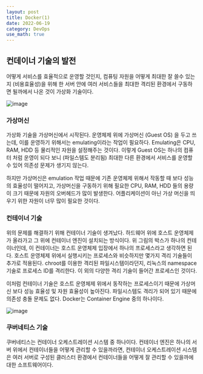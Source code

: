 ```yaml
---
layout: post
title: Docker(1)
date: 2022-06-19
category: DevOps
use_math: true
---
```


## 컨데이너 기술의 발전

어떻게 서비스를 효율적으로 운영할 것인지, 컴퓨팅 자원을 어떻게 최대한 잘 쓸수 있는지 (비용효율성)을 위해 한 서버 안에 여러 서비스들을 최대한 격리된 환경에서 구동하면 될까에서 나온 것이 가상화 기술이다. 

![image](https://user-images.githubusercontent.com/61526722/174462292-d1c3778a-dbe1-4b8e-9205-7d22d4867c94.png)

### 가상머신 

가상화 기술을 가상머신에서 시작된다. 운영체제 위에 가상머신 (Guest OS) 을 두고 쓰는데, 이를 운영하기 위해서는 emulating이라는 작업이 필요하다. Emulating은 CPU, RAM, HDD 등 물리적인 자원을 설정해주는 것이다. 이렇게 Guest OS는 하나의 컴퓨터 처럼 운영이 되다 보니 (파일스템도 분리됨) 최대한 다른 환경에서 서비스를 운영할 수 있어 의존성 문제가 생기지 않는다. 

하지만 가상머신은 emulation 작업 때문에 기존 운영체제 위해서 작동할 때 보다 성능의 효율성이 떨어지고, 가상머신을 구동하기 위해 필요한 CPU, RAM, HDD 들의 용량이 크기 때문에 자원의 오버헤드가 많이 발생한다. 어플리케이션이 아닌 가상 머신을 띄우기 위한 자원이 너무 많이 필요한 것이다.  

### 컨테이너 기술

위의 문제를 해결하기 위해 컨테이너 기술이 생겨났다. 하드웨어 위에 호스트 운영체제가 올라가고 그 위에 컨테이너 엔진이 설치되는 방식이다. 위 그림의 박스가 하나의 컨테이너인데, 이 컨테이너는 호스트 운영체제 입장에서 하나의 프로세스라고 생각하면 된다. 호스트 운영체제 위에서 실행시키는 프로세스와 비슷하지만 몇가지 격리 기술들이 추가로 적용된다. chroot를 이용한 격리된 파일시스템이라던지, 리눅스의 namespace 기술로 프로세스 ID를 격리한다. 이 외의 다양한 격리 기술이 들어간 프로세스인 것이다. 

이처럼 컨테이너 기술은 호스트 운영체제 위에서 동작하는 프로세스이기 때문에 가상머신 보다 성능 효율성 및 자원 효율성이 높아진다. 파일시스템도 격리가 되어 있기 때문에 의존성 충돌 문제도 없다. Docker는 Container Engine 중의 하나이다. 

![image](https://user-images.githubusercontent.com/61526722/174462651-d824b38d-b8db-4a0e-8b81-4296e73329cc.png)

### 쿠버네티스 기술

쿠버네티스는 컨테이너 오케스트레이션 시스템 중 하나이다. 컨테이너 엔진은 하나의 서버 위에서 컨테이너들을 어떻게 관리할 수 있을까라면, 컨테이너 오케스트레이션 시스템은 여러 서버로 구성된 클러스터 환경에서 컨테이너들을 어떻게 잘 관리할 수 있을까에 대한 소프트웨어이다. 


